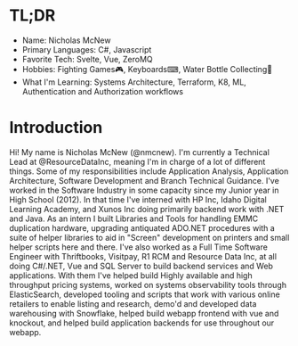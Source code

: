 # TL;DR

- Name: Nicholas McNew
- Primary Languages: C#, Javascript
- Favorite Tech: Svelte, Vue, ZeroMQ
- Hobbies: Fighting Games🎮, Keyboards⌨, Water Bottle Collecting🥤
- What I'm Learning: Systems Architecture, Terraform, K8, ML, Authentication and Authorization workflows

# Introduction

Hi! My name is Nicholas McNew (@nmcnew). I'm currently a Technical Lead at @ResourceDataInc, meaning I'm in charge of a 
lot of different things. Some of my responsibilities include Application Analysis, Application Architecture, Software 
Development and Branch Technical Guidance. I've worked in the Software Industry in some capacity since my Junior year in
High School (2012). In that time I've interned with HP Inc, Idaho Digital Learning Academy, and Xunos Inc doing 
primarily backend work with .NET and Java. As an intern I built Libraries and Tools for handling EMMC duplication 
hardware, upgrading antiquated ADO.NET procedures with a suite of helper libraries to aid in "Screen" development on 
printers and small helper scripts here and there. I've also worked as a Full Time Software Engineer with Thriftbooks, 
Visitpay, R1 RCM and Resource Data Inc, at all doing C#/.NET, Vue and SQL Server to build backend services and Web 
applications. With them I've helped build Highly available and high throughput pricing systems, worked on systems 
observability tools through ElasticSearch, developed tooling and scripts that work with various online retailers
to enable listing and research, demo'd and developed data warehousing with Snowflake, helped build webapp frontend with
vue and knockout, and helped build application backends for use throughout our webapp. 
